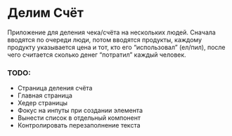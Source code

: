 # Делим Счёт

Приложение для деления чека/счёта на нескольких людей. Сначала
вводятся по очереди люди, потом вводятся продукты, каждому продукту
указывается цена и тот, кто его “использовал” (ел/пил), после чего считается
сколько денег “потратил” каждый человек.


### TODO:

- Страница деления счёта
- Главная страница
- Хедер страницы
- Фокус на инпуты при создании элемента
- Вынести список в отдельный компонент
- Контролировать перезаполнение текста